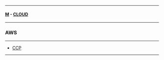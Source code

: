 
---

#### [M](https://github.com/ttltrk/TTT/blob/master/menu.md) - [CLOUD](https://github.com/ttltrk/TTT/blob/master/CLOUD/CLOUD.md)

---

### AWS

---

* [CCP](https://github.com/ttltrk/TTT/blob/master/CLOUD/AWS/CCP.md)

---
